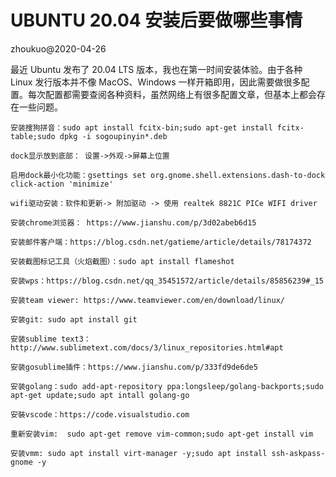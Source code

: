 # UBUNTU 20.04 安装后要做哪些事情

zhoukuo@2020-04-26

最近 Ubuntu 发布了 20.04 LTS 版本，我也在第一时间安装体验。由于各种 Linux 发行版本并不像 MacOS、Windows 一样开箱即用，因此需要做很多配置。每次配置都需要查阅各种资料，虽然网络上有很多配置文章，但基本上都会存在一些问题。

```
安装搜狗拼音：sudo apt install fcitx-bin;sudo apt-get install fcitx-table;sudo dpkg -i sogoupinyin*.deb
```
```
dock显示放到底部： 设置->外观->屏幕上位置
```
```
启用dock最小化功能：gsettings set org.gnome.shell.extensions.dash-to-dock click-action 'minimize'
```
```
wifi驱动安装：软件和更新-> 附加驱动 -> 使用 realtek 8821C PICe WIFI driver
```
```
安装chrome浏览器： https://www.jianshu.com/p/3d02abeb6d15
```
```
安装邮件客户端：https://blog.csdn.net/gatieme/article/details/78174372
```
```
安装截图标记工具（火焰截图）：sudo apt install flameshot
```
```
安装wps：https://blog.csdn.net/qq_35451572/article/details/85856239#_15
```
```
安装team viewer: https://www.teamviewer.com/en/download/linux/
```
```
安装git: sudo apt install git
```
```
安装sublime text3：http://www.sublimetext.com/docs/3/linux_repositories.html#apt
```
```
安装gosublime插件：https://www.jianshu.com/p/333fd9de6de5
```
```
安装golang：sudo add-apt-repository ppa:longsleep/golang-backports;sudo apt-get update;sudo apt intall golang-go
```
```
安裝vscode：https://code.visualstudio.com
```
```
重新安装vim:  sudo apt-get remove vim-common;sudo apt-get install vim
```
```
安装vmm: sudo apt install virt-manager -y;sudo apt install ssh-askpass-gnome -y
```
